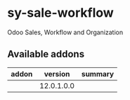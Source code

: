 # sy-sale-workflow
Odoo Sales, Workflow and Organization

[//]: # (addons)

Available addons
----------------
addon | version | summary
--- | --- | ---
[](/) | 12.0.1.0.0 |

[//]: # (end addons)
